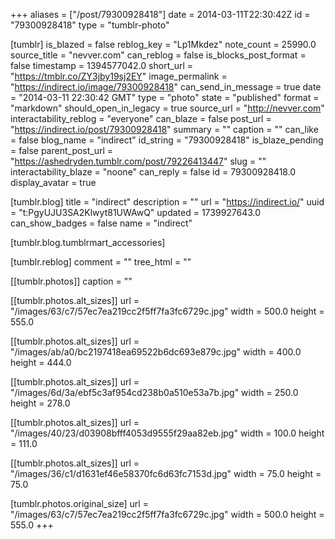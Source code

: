 +++
aliases = ["/post/79300928418"]
date = 2014-03-11T22:30:42Z
id = "79300928418"
type = "tumblr-photo"

[tumblr]
is_blazed = false
reblog_key = "Lp1Mkdez"
note_count = 25990.0
source_title = "nevver.com"
can_reblog = false
is_blocks_post_format = false
timestamp = 1394577042.0
short_url = "https://tmblr.co/ZY3jby19sj2EY"
image_permalink = "https://indirect.io/image/79300928418"
can_send_in_message = true
date = "2014-03-11 22:30:42 GMT"
type = "photo"
state = "published"
format = "markdown"
should_open_in_legacy = true
source_url = "http://nevver.com"
interactability_reblog = "everyone"
can_blaze = false
post_url = "https://indirect.io/post/79300928418"
summary = ""
caption = ""
can_like = false
blog_name = "indirect"
id_string = "79300928418"
is_blaze_pending = false
parent_post_url = "https://ashedryden.tumblr.com/post/79226413447"
slug = ""
interactability_blaze = "noone"
can_reply = false
id = 79300928418.0
display_avatar = true

[tumblr.blog]
title = "indirect"
description = ""
url = "https://indirect.io/"
uuid = "t:PgyUJU3SA2Klwyt81UWAwQ"
updated = 1739927643.0
can_show_badges = false
name = "indirect"

[tumblr.blog.tumblrmart_accessories]

[tumblr.reblog]
comment = ""
tree_html = ""

[[tumblr.photos]]
caption = ""

[[tumblr.photos.alt_sizes]]
url = "/images/63/c7/57ec7ea219cc2f5ff7fa3fc6729c.jpg"
width = 500.0
height = 555.0

[[tumblr.photos.alt_sizes]]
url = "/images/ab/a0/bc2197418ea69522b6dc693e879c.jpg"
width = 400.0
height = 444.0

[[tumblr.photos.alt_sizes]]
url = "/images/6d/3a/ebf5c3af954cd238b0a510e53a7b.jpg"
width = 250.0
height = 278.0

[[tumblr.photos.alt_sizes]]
url = "/images/40/23/d03908bfff4053d9555f29aa82eb.jpg"
width = 100.0
height = 111.0

[[tumblr.photos.alt_sizes]]
url = "/images/36/c1/d1631ef46e58370fc6d63fc7153d.jpg"
width = 75.0
height = 75.0

[tumblr.photos.original_size]
url = "/images/63/c7/57ec7ea219cc2f5ff7fa3fc6729c.jpg"
width = 500.0
height = 555.0
+++
